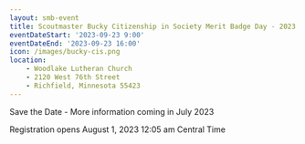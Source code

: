 ```yaml
---
layout: smb-event
title: Scoutmaster Bucky Citizenship in Society Merit Badge Day - 2023 September
eventDateStart: '2023-09-23 9:00'
eventDateEnd: '2023-09-23 16:00'
icon: /images/bucky-cis.png
location:
    - Woodlake Lutheran Church
    - 2120 West 76th Street
    - Richfield, Minnesota 55423
---
```


Save the Date - More information coming in July 2023

Registration opens August 1, 2023 12:05 am Central Time